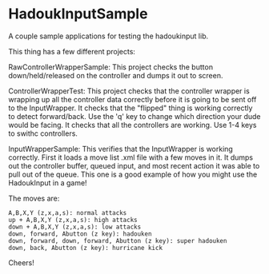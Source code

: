 HadoukInputSample
=================

A couple sample applications for testing the hadoukinput lib.

This thing has a few different projects:

RawControllerWrapperSample:  This project checks the button down/held/released on the controller and dumps it out to screen.

ControllerWrapperTest: This project checks that the controller wrapper is wrapping up all the controller data correctly before it is going to be sent off to the InputWrapper.  It checks that the "flipped" thing is working correctly to detect forward/back.  Use the 'q' key to change which direction your dude would be facing.  It checks that all the controllers are working.  Use 1-4 keys to swithc controllers.

InputWrapperSample: This verifies that the InputWrapper is working correctly.  First it loads a move list .xml file with a few moves in it. It dumps out the controller buffer, queued input, and most recent action it was able to pull out of the queue.  This one is a good example of how you might use the HadoukInput in a game!

The moves are:

```
A,B,X,Y (z,x,a,s): normal attacks
up + A,B,X,Y (z,x,a,s): high attacks
down + A,B,X,Y (z,x,a,s): low attacks
down, forward, Abutton (z key): hadouken
down, forward, down, forward, Abutton (z key): super hadouken
down, back, Abutton (z key): hurricane kick
```

Cheers!